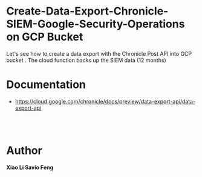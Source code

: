 # Create-Data-Export-Chronicle-SIEM-Google-Security-Operations on GCP Bucket
Let's see how to create a data export with the Chronicle Post API into GCP bucket . The cloud function backs up the SIEM data (12 months)


# Documentation
 - https://cloud.google.com/chronicle/docs/preview/data-export-api/data-export-api

<br><br>

# Author
<b>Xiao Li Savio Feng</b>
